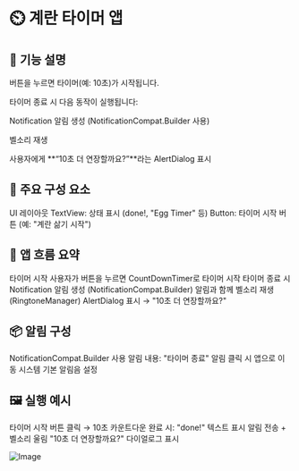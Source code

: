# ⏲️ 계란 타이머 앱
## 🧩 기능 설명
버튼을 누르면 타이머(예: 10초)가 시작됩니다.

타이머 종료 시 다음 동작이 실행됩니다:

Notification 알림 생성 (NotificationCompat.Builder 사용)

벨소리 재생

사용자에게 **“10초 더 연장할까요?”**라는 AlertDialog 표시

## 📁 주요 구성 요소
UI 레이아웃
TextView: 상태 표시 (done!, "Egg Timer" 등)
Button: 타이머 시작 버튼 (예: "계란 삶기 시작")

## 🔄 앱 흐름 요약
타이머 시작
사용자가 버튼을 누르면 CountDownTimer로 타이머 시작
타이머 종료 시
Notification 알림 생성 (NotificationCompat.Builder)
알림과 함께 벨소리 재생 (RingtoneManager)
AlertDialog 표시 → "10초 더 연장할까요?"

## 📦 알림 구성
NotificationCompat.Builder 사용
알림 내용: "타이머 종료"
알림 클릭 시 앱으로 이동
시스템 기본 알림음 설정

## 🖼️ 실행 예시
타이머 시작 버튼 클릭 → 10초 카운트다운
완료 시:
"done!" 텍스트 표시
알림 전송 + 벨소리 울림
"10초 더 연장할까요?" 다이얼로그 표시

![Image](https://github.com/user-attachments/assets/8769b7d3-008a-42d6-a07d-1b8754b83140)
